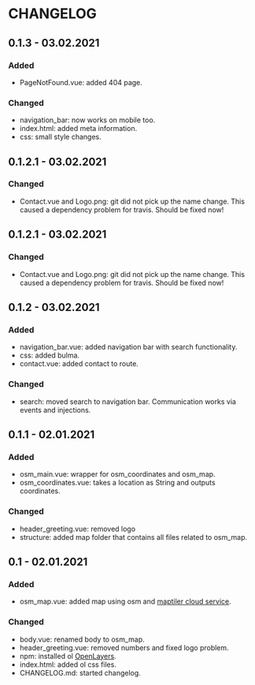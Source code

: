 # CHANGELOG

## 0.1.3 - 03.02.2021

### Added

* PageNotFound.vue: added 404 page.

### Changed

* navigation_bar: now works on mobile too.
* index.html: added meta information.  
* css: small style changes.

## 0.1.2.1 - 03.02.2021

### Changed

* Contact.vue and Logo.png: git did not pick up the name change. This caused a dependency problem for travis. Should be
  fixed now!

## 0.1.2.1 - 03.02.2021

### Changed

* Contact.vue and Logo.png: git did not pick up the name change. This caused a dependency problem for travis. Should be
  fixed now!

## 0.1.2 - 03.02.2021

### Added

* navigation_bar.vue: added navigation bar with search functionality.
* css: added bulma.
* contact.vue: added contact to route.

### Changed

* search: moved search to navigation bar. Communication works via events and injections.

## 0.1.1 - 02.01.2021

### Added

* osm_main.vue: wrapper for osm_coordinates and osm_map.
* osm_coordinates.vue: takes a location as String and outputs coordinates.

### Changed

* header_greeting.vue: removed logo
* structure: added map folder that contains all files related to osm_map.

## 0.1 - 02.01.2021

### Added

* osm_map.vue: added map using osm and [maptiler cloud service](https://cloud.maptiler.com/).

### Changed

* body.vue: renamed body to osm_map.
* header_greeting.vue: removed numbers and fixed logo problem.
* npm: installed ol [OpenLayers](https://openlayers.org/).
* index.html: added ol css files.
* CHANGELOG.md: started changelog.

